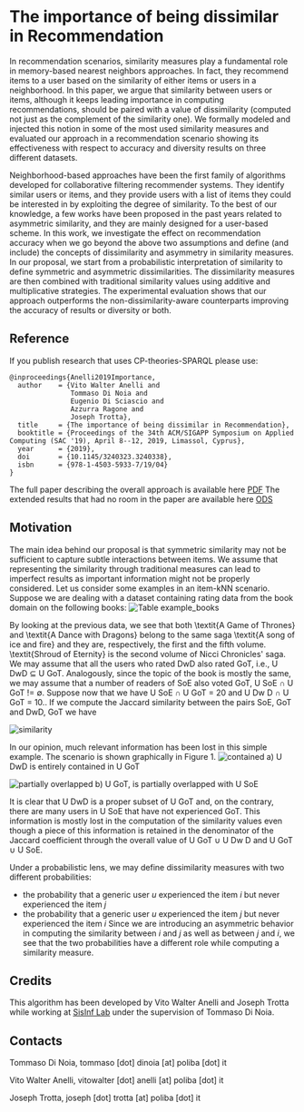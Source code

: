 # The importance of being dissimilar in Recommendation

In recommendation scenarios, similarity measures play a fundamental role in memory-based nearest neighbors approaches. In fact, they recommend items to a user based on the similarity of either items or users in a neighborhood. In this paper, we argue that similarity between users or items, although it keeps leading importance in computing recommendations, should be paired with a value of dissimilarity (computed not just as the complement of the similarity one). We formally modeled and injected this notion in some of the most used similarity measures and evaluated our approach in a recommendation scenario showing its effectiveness with respect to accuracy and diversity results on three different datasets.

Neighborhood-based approaches have been the first family of algorithms developed for collaborative filtering recommender systems. They identify similar users or items, and they provide users with a list of items they could be interested in by exploiting the degree of similarity. To the best of our knowledge, a few works have been proposed in the past years related to asymmetric similarity, and they are mainly designed for a user-based scheme.
In this work, we investigate the effect on recommendation accuracy when we go beyond the above two assumptions and define (and include) the concepts of dissimilarity and asymmetry in similarity measures. In our proposal, we start from a probabilistic interpretation of similarity to define symmetric and asymmetric dissimilarities. The dissimilarity measures are then combined with traditional similarity values using additive and multiplicative strategies. The experimental evaluation shows that our approach outperforms the non-dissimilarity-aware counterparts improving the accuracy of results or diversity or both.

## Reference
If you publish research that uses CP-theories-SPARQL please use:
~~~
@inproceedings{Anelli2019Importance,
  author    = {Vito Walter Anelli and
               Tommaso Di Noia and
               Eugenio Di Sciascio and
               Azzurra Ragone and
               Joseph Trotta},
  title     = {The importance of being dissimilar in Recommendation},
  booktitle = {Proceedings of the 34th ACM/SIGAPP Symposium on Applied Computing (SAC '19), April 8--12, 2019, Limassol, Cyprus},
  year      = {2019},
  doi       = {10.1145/3240323.3240338},
  isbn      = {978-1-4503-5933-7/19/04}
}
~~~
The full paper describing the overall approach is available here [PDF](https://github.com/vitowalteranelli/The-importance-of-being-dissimilar-in-Recommendation/blob/master/SAC2019_being_dissimilar_in_recommendation.pdf)
The extended results that had no room in the paper are available here [ODS](https://github.com/vitowalteranelli/The-importance-of-being-dissimilar-in-Recommendation/blob/master/ImportanceOfBeingDissimilar.ods)

## Motivation
The main idea behind our proposal is that symmetric similarity may not be sufficient to capture subtle interactions between items. We assume that representing the similarity through traditional measures can lead to imperfect results as important information might not be properly considered. 
Let us consider some examples in an item-kNN scenario. Suppose we are dealing with a dataset containing rating data from the book domain on the following books: 
![Table example_books](https://github.com/vitowalteranelli/The-importance-of-being-dissimilar-in-Recommendation/blob/master/imgs/books.png)

By looking at the previous data, we see that both \textit{A Game of Thrones} and \textit{A Dance with Dragons} belong to the same saga \textit{A song of ice and fire} and they are, respectively, the first and the fifth volume. \textit{Shroud of Eternity} is the second volume of Nicci Chronicles' saga. We may assume that all the users who rated DwD also rated GoT, i.e., U DwD ⊆ U GoT. Analogously, since the topic of the book is mostly the same, we may assume that a number of readers of SoE also voted GoT, U SoE ∩ U GoT != ∅. Suppose now that we have U SoE ∩ U GoT = 20 and U Dw D ∩ U GoT = 10.. If we compute the Jaccard similarity between the pairs  SoE, GoT and DwD, GoT we have

![similarity](https://github.com/vitowalteranelli/The-importance-of-being-dissimilar-in-Recommendation/blob/master/imgs/similarity.png)

In our opinion, much relevant information has been lost in this simple example. The scenario is shown graphically in Figure 1. 
![contained](https://github.com/vitowalteranelli/The-importance-of-being-dissimilar-in-Recommendation/blob/master/imgs/smallInsideBig_.png)
a) U DwD is entirely contained in U GoT

![partially overlapped](https://github.com/vitowalteranelli/The-importance-of-being-dissimilar-in-Recommendation/blob/master/imgs/smallIntersection_.png)
b) U GoT, is partially overlapped with U SoE

It is clear that U DwD is a proper subset of U GoT and, on the contrary, there are many users in U SoE that have not experienced GoT. This information is mostly lost in the computation of the similarity values even though a piece of this information is retained in the denominator of the Jaccard coefficient through the overall value of U GoT ∪ U Dw D and U GoT ∪ U SoE. 

Under a probabilistic lens, we may define dissimilarity measures with two different probabilities:
- the probability that a generic user _u_ experienced the item _i_ but never experienced the item _j_
- the probability that a generic user _u_ experienced the item _j_ but never experienced the item _i_
Since we are introducing an asymmetric behavior in computing the similarity between _i_ and _j_ as well as between _j_ and _i_, we see that the two probabilities have a different role while computing a similarity measure.


## Credits
This algorithm has been developed by Vito Walter Anelli and Joseph Trotta while working at [SisInf Lab](http://sisinflab.poliba.it) under the supervision of Tommaso Di Noia.  

## Contacts

   Tommaso Di Noia, tommaso [dot] dinoia [at] poliba [dot] it  
   
   Vito Walter Anelli, vitowalter [dot] anelli [at] poliba [dot] it 
   
   Joseph Trotta, joseph [dot] trotta [at] poliba [dot] it 
